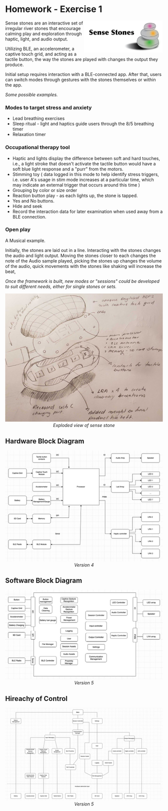 # Homework - Exercise 1

<img align="right" width = 50% src="https://github.com/error404notfound/making-embedded-systems-homework/blob/main/homework_week_1/Assets/images/Introduction%20and%20Description%20.png">
<p>
Sense stones are an interactive set of irregular river stones that encourage calming play and exploration through haptic, light, and audio output.

Utilizing BLE, an accelerometer, a captive touch grid, and acting as a tactile button, the way the stones are played with changes the output they produce.

Initial setup requires interaction with a BLE-connected app. After that, users can switch modes through gestures with the stones themselves or within the app.

*Some possible examples.*

### Modes to target stress and anxiety

- Lead breathing exercises
- Sleep ritual - light and haptics guide users through the 8/5 breathing timer
- Relaxation timer

### Occupational therapy tool

- Haptic and lights display the difference between soft and hard touches, i.e., a light stroke that doesn't activate the tactile button would have a soft blue light response and a "purr" from the motors.
- Stimming toy (  data logged in this mode to help identify stress triggers, i.e.  user A's usage in stim mode increases at a particular time, which may indicate an external trigger that occurs around this time )
- Grouping by color or size order
- Reaction button play - as each lights up, the stone is tapped.
- Yes and No buttons.
- Hide and seek
- Record the interaction data for later examination when used away from a BLE connection.

### Open play

A Musical example.

Initially, the stones are laid out in a line. Interacting with the stones changes the audio and light output. Moving the stones closer to each changes the note of the Audio sample played, picking the stones up changes the volume of the audio,  quick movements with the stones like shaking will increase the beat,

*Once the framework is built, new modes or "sessions" could be developed to suit different needs, either for single stones or sets.*
<p align="center">
  <img  src="https://github.com/error404notfound/making-embedded-systems-homework/blob/main/homework_week_1/Assets/images/20220324_215846.jpg">
  <i>Exploded view of sense stone</i>
</p>

## Hardware Block Diagram

<p></p>
<p align="center">
  <img  src="https://github.com/error404notfound/making-embedded-systems-homework/blob/main/homework_week_1/Assets/diagrams/Homework%20-%201-Hardware%20Block.drawio.png">
  <i>Version 4</i>
</p>

## Software Block Diagram
<p></p>
<p align="center">
  <img  src="https://github.com/error404notfound/making-embedded-systems-homework/blob/main/homework_week_1/Assets/diagrams/Homework%20-%201-Software%20Block.drawio.png">
  <i>Version 5</i>
</p>

## Hireachy of Control

<p></p>
<p align="center">
  <img  src="https://github.com/error404notfound/making-embedded-systems-homework/blob/main/homework_week_1/Assets/diagrams/Homework%20-%201-HoC.drawio.png">
  <i>Version 5</i>
</p>
